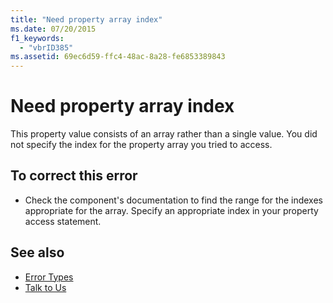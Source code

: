 ```yaml
---
title: "Need property array index"
ms.date: 07/20/2015
f1_keywords: 
  - "vbrID385"
ms.assetid: 69ec6d59-ffc4-48ac-8a28-fe6853389843
---
```

# Need property array index
This property value consists of an array rather than a single value. You did not specify the index for the property array you tried to access.  
  
## To correct this error  
  
- Check the component's documentation to find the range for the indexes appropriate for the array. Specify an appropriate index in your property access statement.  
  
## See also

- [Error Types](../../programming-guide/language-features/error-types.md)
- [Talk to Us](/visualstudio/ide/feedback-options)

